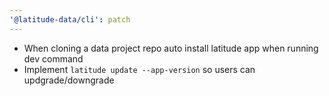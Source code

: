 ```yaml
---
'@latitude-data/cli': patch
---
```


- When cloning a data project repo auto install latitude app when running dev command
- Implement `latitude update --app-version` so users can updgrade/downgrade

